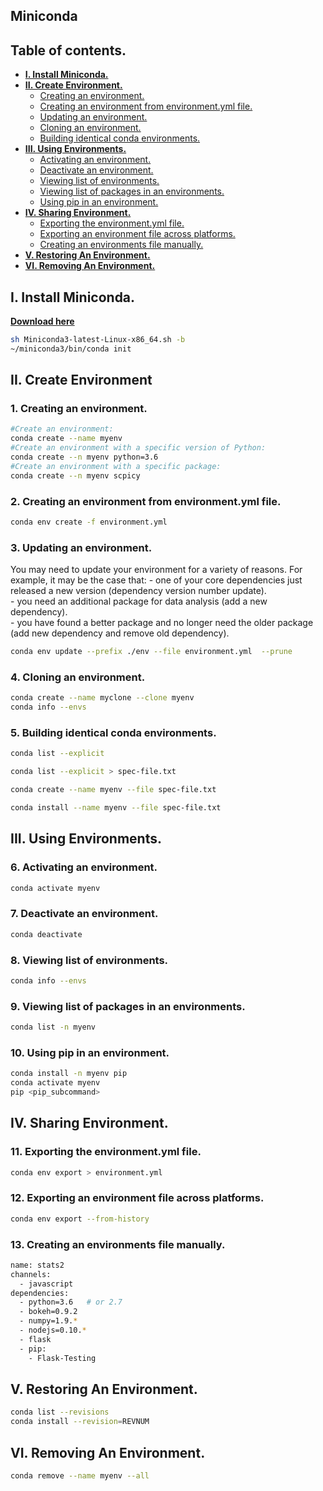 ## Miniconda 

## Table of contents.
- **[I. Install Miniconda.](https://github.com/CuteBoiz/Ubuntu/blob/master/conda.md#i-install-miniconda)**
- **[II. Create Environment.](https://github.com/CuteBoiz/Ubuntu/blob/master/conda.md#ii-create-environment)**
    - [Creating an environment.](https://github.com/CuteBoiz/Ubuntu/blob/master/conda.md#1-creating-an-environment)
    - [Creating an environment from environment.yml file.](https://github.com/CuteBoiz/Ubuntu/blob/master/conda.md#2-creating-an-environment-from-environmentyml-file)
    - [Updating an environment.](https://github.com/CuteBoiz/Ubuntu/blob/master/conda.md#3-updating-an-environment)
    - [Cloning an environment.](https://github.com/CuteBoiz/Ubuntu/blob/master/conda.md#4-cloning-an-environment)
    - [Building identical conda environments.](https://github.com/CuteBoiz/Ubuntu/blob/master/conda.md#5-building-identical-conda-environments)
- **[III. Using Environments.](https://github.com/CuteBoiz/Ubuntu/blob/master/conda.md#iii-using-environments)**
    - [Activating an environment.](https://github.com/CuteBoiz/Ubuntu/blob/master/conda.md#6-activating-an-environment)
    - [Deactivate an environment.](https://github.com/CuteBoiz/Ubuntu/blob/master/conda.md#7-deactivate-an-environment)
    - [Viewing list of environments.](https://github.com/CuteBoiz/Ubuntu/blob/master/conda.md#8-viewing-list-of-environments)
    - [Viewing list of packages in an environments.](https://github.com/CuteBoiz/Ubuntu/blob/master/conda.md#9-viewing-list-of-packages-in-an-environments)
    - [Using pip in an environment.](https://github.com/CuteBoiz/Ubuntu/blob/master/conda.md#10-using-pip-in-an-environment)
- **[IV. Sharing Environment.](https://github.com/CuteBoiz/Ubuntu/blob/master/conda.md#iv-sharing-environment)**
    - [Exporting the environment.yml file.](https://github.com/CuteBoiz/Ubuntu/blob/master/conda.md#11-exporting-the-environmentyml-file)
    - [Exporting an environment file across platforms.](https://github.com/CuteBoiz/Ubuntu/blob/master/conda.md#12-exporting-an-environment-file-across-platforms)
    - [Creating an environments file manually.](https://github.com/CuteBoiz/Ubuntu/blob/master/conda.md#13-creating-an-environments-file-manually)
- **[V. Restoring An Environment.](https://github.com/CuteBoiz/Ubuntu/blob/master/conda.md#v-restoring-an-environment)**
- **[VI. Removing An Environment.](https://github.com/CuteBoiz/Ubuntu/blob/master/conda.md#vi-removing-an-environment)**


## I. Install Miniconda.

**[Download here](https://conda.io/en/latest/miniconda.html)**

```sh
sh Miniconda3-latest-Linux-x86_64.sh -b
~/miniconda3/bin/conda init
```

## II. Create Environment

### 1. Creating an environment.

```sh
#Create an environment:
conda create --name myenv
#Create an environment with a specific version of Python:
conda create --n myenv python=3.6
#Create an environment with a specific package:
conda create --n myenv scpicy
```

### 2. Creating an environment from environment.yml file.

```sh
conda env create -f environment.yml
```

### 3. Updating an environment.

You may need to update your environment for a variety of reasons. For example, it may be the case that:
    - one of your core dependencies just released a new version (dependency version number update).  
    - you need an additional package for data analysis (add a new dependency).  
    - you have found a better package and no longer need the older package (add new dependency and remove old dependency).  

```sh
conda env update --prefix ./env --file environment.yml  --prune
```

### 4. Cloning an environment.

```sh
conda create --name myclone --clone myenv
conda info --envs
```

### 5. Building identical conda environments.

```sh
conda list --explicit

conda list --explicit > spec-file.txt

conda create --name myenv --file spec-file.txt

conda install --name myenv --file spec-file.txt
```

## III. Using Environments.

### 6. Activating an environment.

```sh
conda activate myenv
```

### 7. Deactivate an environment.

```sh
conda deactivate
```

### 8. Viewing list of environments.

```sh
conda info --envs
```

### 9. Viewing list of packages in an environments.

```sh
conda list -n myenv
```

### 10. Using pip in an environment.

```sh
conda install -n myenv pip
conda activate myenv
pip <pip_subcommand>
```

## IV. Sharing Environment.

### 11. Exporting the environment.yml file.

```sh
conda env export > environment.yml
```

### 12. Exporting an environment file across platforms.

```sh
conda env export --from-history
```

### 13. Creating an environments file manually.

```sh
name: stats2
channels:
  - javascript
dependencies:
  - python=3.6   # or 2.7
  - bokeh=0.9.2
  - numpy=1.9.*
  - nodejs=0.10.*
  - flask
  - pip:
    - Flask-Testing
```

## V. Restoring An Environment.

```sh
conda list --revisions
conda install --revision=REVNUM
```

## VI. Removing An Environment. 

```sh
conda remove --name myenv --all
```
